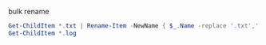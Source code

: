 
bulk rename
```powershell
Get-ChildItem *.txt | Rename-Item -NewName { $_.Name -replace '.txt','.log' }
Get-ChildItem *.log
```